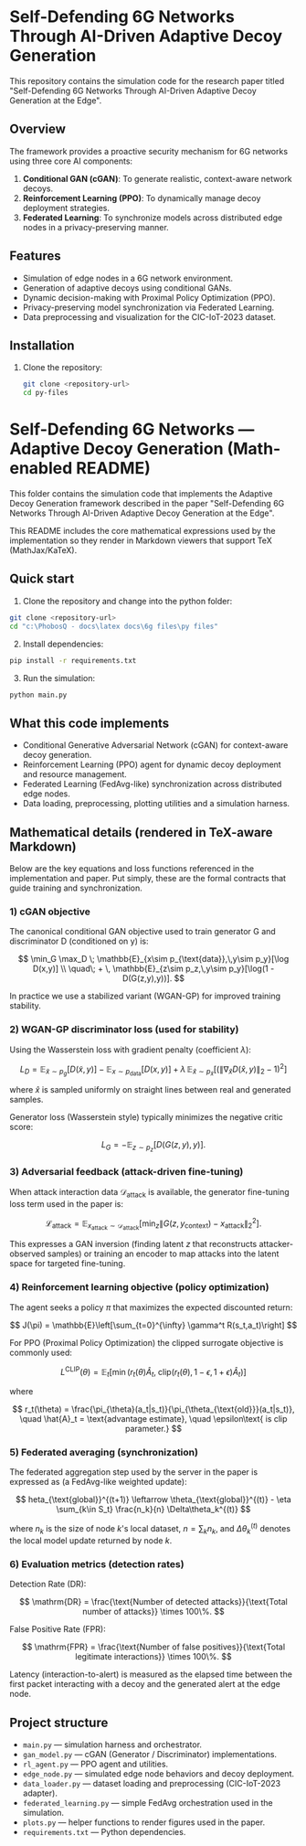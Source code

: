 # Self-Defending 6G Networks Through AI-Driven Adaptive Decoy Generation

This repository contains the simulation code for the research paper titled "Self-Defending 6G Networks Through AI-Driven Adaptive Decoy Generation at the Edge".

## Overview

The framework provides a proactive security mechanism for 6G networks using three core AI components:
1. **Conditional GAN (cGAN)**: To generate realistic, context-aware network decoys.
2. **Reinforcement Learning (PPO)**: To dynamically manage decoy deployment strategies.
3. **Federated Learning**: To synchronize models across distributed edge nodes in a privacy-preserving manner.

## Features

- Simulation of edge nodes in a 6G network environment.
- Generation of adaptive decoys using conditional GANs.
- Dynamic decision-making with Proximal Policy Optimization (PPO).
- Privacy-preserving model synchronization via Federated Learning.
- Data preprocessing and visualization for the CIC-IoT-2023 dataset.

## Installation

1. Clone the repository:
   ```bash
   git clone <repository-url>
   cd py-files
   ```

# Self-Defending 6G Networks — Adaptive Decoy Generation (Math-enabled README)

This folder contains the simulation code that implements the Adaptive Decoy Generation framework described in the paper "Self-Defending 6G Networks Through AI-Driven Adaptive Decoy Generation at the Edge".

This README includes the core mathematical expressions used by the implementation so they render in Markdown viewers that support TeX (MathJax/KaTeX).

## Quick start

1. Clone the repository and change into the python folder:

```bash
git clone <repository-url>
cd "c:\PhobosQ - docs\latex docs\6g files\py files"
```

2. Install dependencies:

```bash
pip install -r requirements.txt
```

3. Run the simulation:

```bash
python main.py
```

## What this code implements

- Conditional Generative Adversarial Network (cGAN) for context-aware decoy generation.
- Reinforcement Learning (PPO) agent for dynamic decoy deployment and resource management.
- Federated Learning (FedAvg-like) synchronization across distributed edge nodes.
- Data loading, preprocessing, plotting utilities and a simulation harness.

## Mathematical details (rendered in TeX-aware Markdown)

Below are the key equations and loss functions referenced in the implementation and paper. Put simply, these are the formal contracts that guide training and synchronization.

### 1) cGAN objective

The canonical conditional GAN objective used to train generator G and discriminator D (conditioned on y) is:

$$
\min_G \max_D \; \mathbb{E}_{x\sim p_{\text{data}},\,y\sim p_y}[\log D(x,y)] \\
\quad\; + \, \mathbb{E}_{z\sim p_z,\,y\sim p_y}[\log(1 - D(G(z,y),y))].
$$

In practice we use a stabilized variant (WGAN-GP) for improved training stability.

### 2) WGAN-GP discriminator loss (used for stability)

Using the Wasserstein loss with gradient penalty (coefficient $\lambda$):

$$
L_D = \mathbb{E}_{\tilde{x} \sim p_g}[D(\tilde{x},y)] - \mathbb{E}_{x\sim p_{\text{data}}}[D(x,y)] 
\; + \; \lambda\,\mathbb{E}_{\hat{x}\sim p_{\hat{x}}}\big[ (\|\nabla_{\hat{x}} D(\hat{x},y)\|_2 - 1)^2 \big]
$$

where $\hat{x}$ is sampled uniformly on straight lines between real and generated samples.

Generator loss (Wasserstein style) typically minimizes the negative critic score:

$$
L_G = -\mathbb{E}_{z\sim p_z}[D(G(z,y),y)].
$$

### 3) Adversarial feedback (attack-driven fine-tuning)

When attack interaction data $\mathcal{D}_{\text{attack}}$ is available, the generator fine-tuning loss term used in the paper is:

$$
\mathcal{L}_{\text{attack}} = \mathbb{E}_{x_{\text{attack}}\sim\mathcal{D}_{\text{attack}}} \Big[ \min_{z} \| G(z, y_{\text{context}}) - x_{\text{attack}} \|_2^2 \Big].
$$

This expresses a GAN inversion (finding latent $z$ that reconstructs attacker-observed samples) or training an encoder to map attacks into the latent space for targeted fine-tuning.

### 4) Reinforcement learning objective (policy optimization)

The agent seeks a policy $\pi$ that maximizes the expected discounted return:

$$
J(\pi) = \mathbb{E}\left[\sum_{t=0}^{\infty} \gamma^t R(s_t,a_t)\right]
$$

For PPO (Proximal Policy Optimization) the clipped surrogate objective is commonly used:

$$
L^{\text{CLIP}}(\theta) = \mathbb{E}_t \big[ \min\big( r_t(\theta)\hat{A}_t, \; \mathrm{clip}(r_t(\theta),1-\epsilon,1+\epsilon)\hat{A}_t \big) \big]
$$

where

$$
r_t(\theta) = \frac{\pi_{\theta}(a_t|s_t)}{\pi_{\theta_{\text{old}}}(a_t|s_t)}, \quad \hat{A}_t = \text{advantage estimate}, \quad \epsilon\text{ is clip parameter.}
$$

### 5) Federated averaging (synchronization)

The federated aggregation step used by the server in the paper is expressed as (a FedAvg-like weighted update):

$$
	heta_{\text{global}}^{(t+1)} \leftarrow \theta_{\text{global}}^{(t)} - \eta \sum_{k\in S_t} \frac{n_k}{n} \Delta\theta_k^{(t)}
$$

where $n_k$ is the size of node $k$'s local dataset, $n=\sum_k n_k$, and $\Delta\theta_k^{(t)}$ denotes the local model update returned by node $k$.

### 6) Evaluation metrics (detection rates)

Detection Rate (DR):

$$
\mathrm{DR} = \frac{\text{Number of detected attacks}}{\text{Total number of attacks}} \times 100\%.
$$

False Positive Rate (FPR):

$$
\mathrm{FPR} = \frac{\text{Number of false positives}}{\text{Total legitimate interactions}} \times 100\%.
$$

Latency (interaction-to-alert) is measured as the elapsed time between the first packet interacting with a decoy and the generated alert at the edge node.

## Project structure

- `main.py` — simulation harness and orchestrator.
- `gan_model.py` — cGAN (Generator / Discriminator) implementations.
- `rl_agent.py` — PPO agent and utilities.
- `edge_node.py` — simulated edge node behaviors and decoy deployment.
- `data_loader.py` — dataset loading and preprocessing (CIC-IoT-2023 adapter).
- `federated_learning.py` — simple FedAvg orchestration used in the simulation.
- `plots.py` — helper functions to render figures used in the paper.
- `requirements.txt` — Python dependencies.